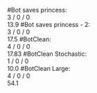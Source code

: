 #Bot saves princess:           
3 / 0 / 0            
13.9
#Bot saves princess - 2:       
3 / 0 / 0            
17.5
#BotClean:                     
4 / 0 / 0            
17.83
#BotClean Stochastic:          
1 / 0 / 0            
10.0
#BotClean Large:               
4 / 0 / 0            
54.1

